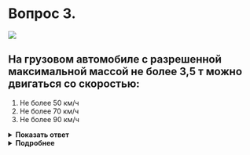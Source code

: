 # Вопрос 3.

![](https://s.drom.ru/i24227/pdd/tickets/2016/1542608993.jpg)

## На грузовом автомобиле с разрешенной максимальной массой не более 3,5 т можно двигаться со скоростью:

1. Не более 50 км/ч
2. Не более 70 км/ч
3. Не более 90 км/ч

<details>
<summary><b>Показать ответ</b></summary>
Правильный ответ: 3
</details>
<details>
<summary><b>Подробнее</b></summary>
Табличка под знаком 8.4.1 «Вид транспортного средства» распространяет действие знака на грузовые автомобили, в том числе с прицепом, с разрешённой максимальной массой более 3,5 т. Ваш автомобиль к ним не относится, продолжаете движение с разрешённой Вам скоростью – не более 90 км/ч, так как действие происходит вне населённого пункта.
(«Дорожные знаки», пункт 10.3 ПДД)
</details>